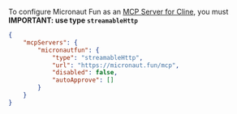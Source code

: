 To configure Micronaut Fun as an [MCP Server for Cline](https://docs.cline.bot/mcp/configuring-mcp-servers), you must **IMPORTANT: use type `streamableHttp`**

```json
{
    "mcpServers": {
        "micronautfun": {
            "type": "streamableHttp",
            "url": "https://micronaut.fun/mcp",
            "disabled": false,
            "autoApprove": []
        }
    }
}
```